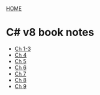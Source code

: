 [HOME](../README.md)  

C# v8 book notes
===

- [Ch 1-3](csharp_v8.md)
- [Ch 4](csharp_v8-4.md)
- [Ch 5](csharp_v8-5.md)
- [Ch 6](csharp_v8-6.md)
- [Ch 7](csharp_v8-7.md)
- [Ch 8](csharp_v8-8.md)
- [Ch 9](csharp_v8-9.md)

